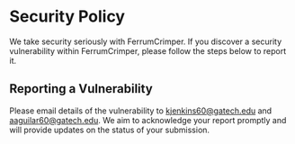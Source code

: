 <!-- Copyright 2024 the FerrumCrimper authors. All rights reserved. GNUv2 license. -->

# Security Policy
We take security seriously with FerrumCrimper. If you discover a security vulnerability within FerrumCrimper, please follow the steps below to report it.

## Reporting a Vulnerability
Please email details of the vulnerability to kjenkins60@gatech.edu and aaguilar60@gatech.edu. We aim to acknowledge your report promptly and will provide updates on the status of your submission.